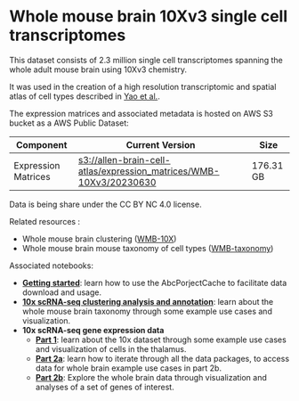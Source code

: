 # Whole mouse brain 10Xv3 single cell transcriptomes

This dataset consists of 2.3 million single cell transcriptomes spanning the
whole adult mouse brain using 10Xv3 chemistry.

It was used in the creation of a high resolution transcriptomic and spatial
atlas of cell types described in [Yao et al.](https://www.biorxiv.org/content/10.1101/2023.03.06.531121v1).

The expression matrices and associated metadata is hosted on AWS S3 bucket as a
AWS Public Dataset:

| Component | Current Version | Size |
|---|--|--|
| Expression Matrices | [s3://allen-brain-cell-atlas/expression_matrices/WMB-10Xv3/20230630](https://allen-brain-cell-atlas.s3.us-west-2.amazonaws.com/index.html#expression_matrices/WMB-10Xv3/20230630/) | 176.31 GB |

Data is being share under the CC BY NC 4.0 license.

Related resources :
* Whole mouse brain clustering ([WMB-10X](WMB-10X.md))
* Whole mouse brain mouse taxonomy of cell types ([WMB-taxonomy](WMB-taxonomy.md))

Associated notebooks:
* [**Getting started**](../notebooks/getting_started.ipynb): learn how to use the AbcPorjectCache to
  facilitate data download and usage.
* [**10x scRNA-seq clustering analysis and annotation**](../notebooks/cluster_annotation_tutorial.ipynb): learn about the
  whole mouse brain taxonomy through some example use cases and visualization.
* **10x scRNA-seq gene expression data**
  * [**Part 1**](../notebooks/10x_snRNASeq_tutorial_part_1.ipynb): learn about the 10x dataset through some example use
    cases and visualization of cells in the thalamus.
  * [**Part 2a**](../notebooks/10x_snRNASeq_tutorial_part_2a.ipynb): learn how to iterate through all the data packages, to
    access data for whole brain example use cases in part 2b.
  * [**Part 2b**](../notebooks/10x_snRNASeq_tutorial_part_2b.ipynb): Explore the whole brain data through visualization and
    analyses of a set of genes of interest.
